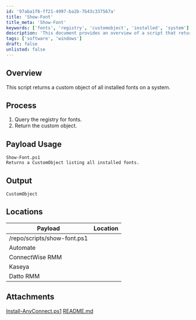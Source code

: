 ```yaml
---
id: '97aba1f6-ff21-4997-ba2b-7b43c337567a'
title: 'Show-Font'
title_meta: 'Show-Font'
keywords: ['fonts', 'registry', 'customobject', 'installed', 'system']
description: 'This document provides an overview of a script that returns a custom object listing all installed fonts on a system by querying the registry. It details the process, usage, and output format of the script.'
tags: ['software', 'windows']
draft: false
unlisted: false
---
```


## Overview

This script returns a custom object of all installed fonts on a system.

## Process

1. Query the registry for fonts.
2. Return the custom object.

## Payload Usage

```
Show-Font.ps1
Returns a CustomObject listing all installed fonts.
```

## Output

```
CustomObject
```

## Locations

| Payload                | Location                     |
|-----------------------|------------------------------|
| /repo/scripts/show-font.ps1 |                          |
| Automate              |                              |
| ConnectWise RMM       |                              |
| Kaseya                |                              |
| Datto RMM            |                              |
## Attachments
[Install-AnyConnect.ps1](<../../static/attachments/itg/10371907/Install-AnyConnect.ps1>)
[README.md](<../../static/attachments/itg/10371907/README.md>)

